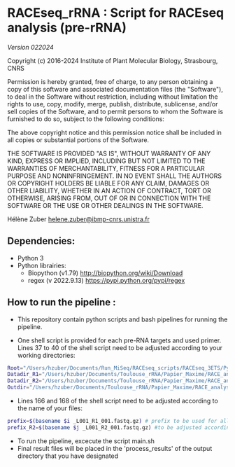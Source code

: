 # RACEseq_rRNA : Script for RACEseq analysis (pre-rRNA)
*Version 022024*

Copyright (c) 2016-2024 Institute of Plant Molecular Biology, Strasbourg, CNRS

Permission is hereby granted, free of charge, to any person obtaining a copy
of this software and associated documentation files (the "Software"), to deal
in the Software without restriction, including without limitation the rights
to use, copy, modify, merge, publish, distribute, sublicense, and/or sell
copies of the Software, and to permit persons to whom the Software is
furnished to do so, subject to the following conditions:

The above copyright notice and this permission notice shall be included in
all copies or substantial portions of the Software.

THE SOFTWARE IS PROVIDED "AS IS", WITHOUT WARRANTY OF ANY KIND, EXPRESS OR
IMPLIED, INCLUDING BUT NOT LIMITED TO THE WARRANTIES OF MERCHANTABILITY,
FITNESS FOR A PARTICULAR PURPOSE AND NONINFRINGEMENT. IN NO EVENT SHALL THE
AUTHORS OR COPYRIGHT HOLDERS BE LIABLE FOR ANY CLAIM, DAMAGES OR OTHER
LIABILITY, WHETHER IN AN ACTION OF CONTRACT, TORT OR OTHERWISE, ARISING FROM,
OUT OF OR IN CONNECTION WITH THE SOFTWARE OR THE USE OR OTHER DEALINGS IN
THE SOFTWARE.

Hélène Zuber <helene.zuber@ibmp-cnrs.unistra.fr>


## Dependencies:
*  Python 3
*  Python librairies: 
	- Biopython (v1.79) http://biopython.org/wiki/Download
	- regex (v 2022.9.13) https://pypi.python.org/pypi/regex
		

## How to run the pipeline :
	
- This repository contain python scripts and bash pipelines  for running the pipeline.

- One shell script is provided for each  pre-RNA targets and used primer. Lines 37 to 40 of the shell script need to be adjusted according to your working directories:
	
```bash
Root="/Users/hzuber/Documents/Run_MiSeq/RACEseq_scripts/RACEseq_3ETS/Python3/python_scripts/" # Directory of python scripts
Datadir_R1="/Users/hzuber/Documents/Toulouse_rRNA/Papier_Maxime/RACE_analysis/ETS/NGS267/R1/" #directory with read1 fastq files
Datadir_R2="/Users/hzuber/Documents/Toulouse_rRNA/Papier_Maxime/RACE_analysis/ETS/NGS267/R2/" #directory with read2 fastq files
Outdir="/Users/hzuber/Documents/Toulouse_rRNA/Papier_Maxime/RACE_analysis/ETS/Primer1_inside/Results_NGS267/" #output directory
```

- Lines 166 and 168 of the shell script need to be adjusted according to the name of your files:
```bash
prefix=$(basename $i _L001_R1_001.fastq.gz) # prefix to be used for all output names
prefix_R2=$(basename $j _L001_R2_001.fastq.gz) #to be adjusted according to the name of your fastq file
```

- To run the pipeline, excecute the script main.sh  
- Final result files will be placed in the 'process_results' of the output directory that you have designated


	

		

		

		
		